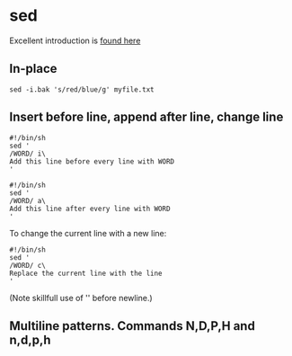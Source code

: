 # sed

Excellent introduction is [found here](https://www.grymoire.com/Unix/Sed.html)

## In-place

    sed -i.bak 's/red/blue/g' myfile.txt

## Insert before line, append after line, change line

    #!/bin/sh
    sed '
    /WORD/ i\
    Add this line before every line with WORD
    '

    #!/bin/sh
    sed '
    /WORD/ a\
    Add this line after every line with WORD
    '

To change the current line with a new line:

    #!/bin/sh
    sed '
    /WORD/ c\
    Replace the current line with the line
    '

(Note skillfull use of '\' before newline.)

## Multiline patterns. Commands N,D,P,H and n,d,p,h

